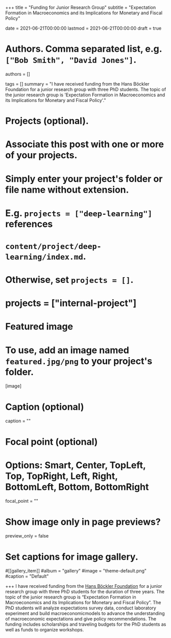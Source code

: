 +++
title = "Funding for Junior Research Group"
subtitle = "Expectation Formation in Macroeconomics and its Implications for Monetary and Fiscal Policy"

date = 2021-06-21T00:00:00
lastmod = 2021-06-21T00:00:00
draft = true

# Authors. Comma separated list, e.g. `["Bob Smith", "David Jones"]`.
authors = []

tags = []
summary = "I have received funding from the Hans Böckler Foundation for a junior research group with three PhD students. The topic of the junior research group is 'Expectation Formation in Macroeconomics and its Implications for Monetary and Fiscal Policy'."

# Projects (optional).
#   Associate this post with one or more of your projects.
#   Simply enter your project's folder or file name without extension.
#   E.g. `projects = ["deep-learning"]` references 
#   `content/project/deep-learning/index.md`.
#   Otherwise, set `projects = []`.
# projects = ["internal-project"]

# Featured image
# To use, add an image named `featured.jpg/png` to your project's folder. 
[image]
  # Caption (optional)
  caption = ""

  # Focal point (optional)
  # Options: Smart, Center, TopLeft, Top, TopRight, Left, Right, BottomLeft, Bottom, BottomRight
  focal_point = ""

  # Show image only in page previews?
  preview_only = false

# Set captions for image gallery.

#[[gallery_item]]
#album = "gallery"
#image = "theme-default.png"
#caption = "Default"

+++
I have received funding from the <a href="https://www.boeckler.de/en/index.htm">Hans Böckler Foundation</a> for a junior research group with three PhD students for the duration of three years. The topic of the junior research group is “Expectation Formation in Macroeconomics and its Implications for Monetary and Fiscal Policy”. The PhD students will analyze expectations survey data, conduct laboratory experiment and build macroeconomicmodels to advance the understanding of macroeconomic expectations and give policy recommendations. The funding includes scholarships and traveling budgets for the PhD students as well as funds to organize workshops.

